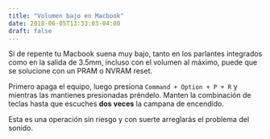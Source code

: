 ```yaml
---
title: "Volumen bajo en Macbook"
date: 2018-06-05T13:33:03-04:00
draft: false
---
```


Si de repente tu Macbook suena muy bajo, tanto en los parlantes integrados
como en la salida de 3.5mm, incluso con el volumen al máximo, puede que se
solucione con un PRAM o NVRAM reset.

Primero apaga el equipo, luego presiona `Command + Option + P + R` y mientras
las mantienes presionadas préndelo. Manten la combinación de teclas hasta que
escuches **dos veces** la campana de encendido.

Esta es una operación sin riesgo y con suerte arreglarás el problema del sonido.

